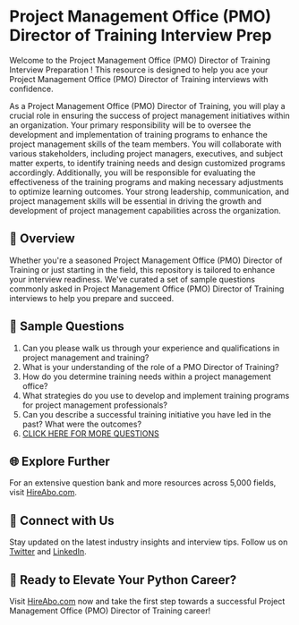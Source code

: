 # Project Management Office (PMO) Director of Training Interview Prep

Welcome to the Project Management Office (PMO) Director of Training Interview Preparation ! This resource is designed to help you ace your Project Management Office (PMO) Director of Training interviews with confidence.

As a Project Management Office (PMO) Director of Training, you will play a crucial role in ensuring the success of project management initiatives within an organization. Your primary responsibility will be to oversee the development and implementation of training programs to enhance the project management skills of the team members. You will collaborate with various stakeholders, including project managers, executives, and subject matter experts, to identify training needs and design customized programs accordingly. Additionally, you will be responsible for evaluating the effectiveness of the training programs and making necessary adjustments to optimize learning outcomes. Your strong leadership, communication, and project management skills will be essential in driving the growth and development of project management capabilities across the organization.

## 🚀 Overview

Whether you're a seasoned Project Management Office (PMO) Director of Training or just starting in the field, this repository is tailored to enhance your interview readiness. We've curated a set of sample questions commonly asked in Project Management Office (PMO) Director of Training interviews to help you prepare and succeed.

## 📝 Sample Questions

1. Can you please walk us through your experience and qualifications in project management and training?
2. What is your understanding of the role of a PMO Director of Training?
3. How do you determine training needs within a project management office?
4. What strategies do you use to develop and implement training programs for project management professionals?
5. Can you describe a successful training initiative you have led in the past? What were the outcomes?
6. [CLICK HERE FOR MORE QUESTIONS](https://hireabo.com/job/1_3_46/Project%20Management%20Office%20PMO%20Director%20of%20Training)

## 🌐 Explore Further

For an extensive question bank and more resources across 5,000 fields, visit [HireAbo.com](https://www.hireabo.com).

## 📱 Connect with Us

Stay updated on the latest industry insights and interview tips. Follow us on [Twitter](https://twitter.com/hireabo) and [LinkedIn](https://www.linkedin.com/in/hire-abo-3609972a8/).

## 🚀 Ready to Elevate Your Python Career?

Visit [HireAbo.com](https://www.hireabo.com) now and take the first step towards a successful Project Management Office (PMO) Director of Training career!